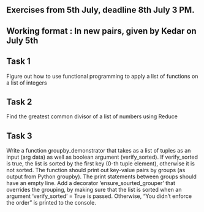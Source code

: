 ## Exercises from 5th July, deadline 8th July 3 PM. 
## Working format : In new pairs, given by Kedar on July 5th



## Task 1

Figure out how to use functional programming to apply a list of functions on a list of integers

## Task 2

Find the greatest common divisor of a list of numbers using Reduce


## Task 3

Write a function groupby_demonstrator that takes as a list of tuples as an input (arg data) as well as boolean argument (verify_sorted). If verify_sorted is true, the list is sorted by the first key (0-th tuple element), otherwise it is not sorted.
The function should print out key-value pairs by groups (as output from Python groupby). The print statements between groups should have an empty line.
Add a decorator ‘ensure_sourted_grouper’ that overrides the grouping, by making sure that the list is sorted when an argument ‘verify_sorted’ = True is passed. Otherwise, “You didn’t enforce the order” is printed to the console.
